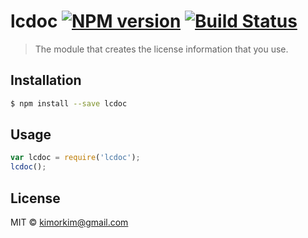 # lcdoc [![NPM version](https://badge.fury.io/js/lcdoc.svg)](https://npmjs.org/package/lcdoc) [![Build Status](https://travis-ci.org/kimorkim/lcdoc.svg?branch=master)](https://travis-ci.org/kimorkim/lcdoc)

> The module that creates the license information that you use.

## Installation

```sh
$ npm install --save lcdoc
```

## Usage

```js
var lcdoc = require('lcdoc');
lcdoc();
```

## License

MIT © [kimorkim@gmail.com]()
